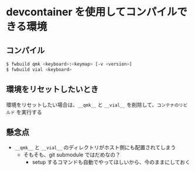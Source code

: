 
# devcontainer を使用してコンパイルできる環境

## コンパイル

```sh
$ fwbuild qmk <keyboard>:<keymap> [-v <version>]
$ fwbuild vial <keyboard>
```

## 環境をリセットしたいとき

環境をリセットしたい場合は、`__qmk__` と `__vial__` を削除して、`コンテナのリビルド` を実行する

## 懸念点

* `__qmk__` と `__vial__` のディレクトリがホスト側にも配置されてしまう
  * そもそも、git submodule ではだめなの？
    * setup するコマンドも自動でやってほしいから、今のままにしておく